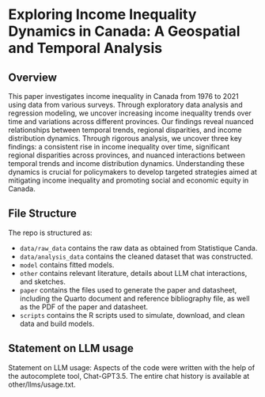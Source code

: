 #  Exploring Income Inequality Dynamics in Canada: A Geospatial and Temporal Analysis

## Overview

This paper investigates income inequality in Canada from 1976 to 2021 using data from various surveys. Through exploratory data analysis and regression modeling, we uncover increasing income inequality trends over time and variations across different provinces. Our findings reveal nuanced relationships between temporal trends, regional disparities, and income distribution dynamics. Through rigorous analysis, we uncover three key findings: a consistent rise in income inequality over time, significant regional disparities across provinces, and nuanced interactions between temporal trends and income distribution dynamics. Understanding these dynamics is crucial for policymakers to develop targeted strategies aimed at mitigating income inequality and promoting social and economic equity in Canada.
## File Structure

The repo is structured as:

-   `data/raw_data` contains the raw data as obtained from Statistique Canda.
-   `data/analysis_data` contains the cleaned dataset that was constructed.
-   `model` contains fitted models. 
-   `other` contains relevant literature, details about LLM chat interactions, and sketches.
-   `paper` contains the files used to generate the paper and datasheet, including the Quarto document and reference bibliography file, as well as the PDF of the paper and datasheet. 
-   `scripts` contains the R scripts used to simulate, download, and clean data and build models.


## Statement on LLM usage
Statement on LLM usage: Aspects of the code were written with the help of the autocomplete tool, Chat-GPT3.5. The entire chat history is available at other/llms/usage.txt.


